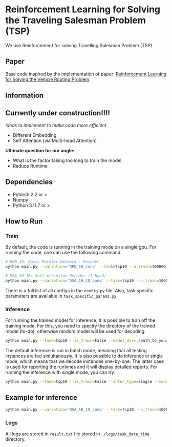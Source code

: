 
# Reinforcement Learning for Solving the Traveling Salesman Problem (TSP)

We use Reinforcement for solving Travelling Salesman Problem (TSP)

## Paper
Base code inspired by the implementation of paper: [Reinforcement Learning for Solving the Vehicle Routing Problem](https://arxiv.org/abs/1802.04240v2). 

## Information
## Currently under construction!!!! 
*Ideas to implement to make code more efficient*
* Different Embedding
* Self Attention (via Multi-head Attention)


**Ultimate question for our angle:**  
* What is the factor taking too long to train the model. 
* Reduce Runtime

## Dependencies

* Pytorch 2.2 or > 
* Numpy
* Python 3.11.7 or >

## How to Run
### Train
By default, the code is running in the training mode on a single gpu. For running the code, one can use the following command:

```bash
# DPN_10: Basic Pointer Network - Decoder
python main.py --variation='DPN_10_conv' --task=tsp10 --n_train=100000 --decoder=pointer --emb_type=conv 

# DSA_1H_10: Self-Attention Decoder (1 head)
python main.py --variation='DSA_1H_10_conv' --task=tsp10 --n_train=100000 --decoder=self --emb_type=conv  --num_heads=1
```

There is a full list of all configs in the ``config.py`` file. Also, task specific parameters are available in ``task_specific_params.py``

### Inference
For running the trained model for inference, it is possible to turn off the training mode. For this, you need to specify the directory of the trained model (to-do), otherwise random model will be used for decoding:
```bash
python main.py --task=tsp10 --is_train=False --model_dir=./path_to_your_saved_checkpoint
```
The default inference is run in batch mode, meaning that all testing instances are fed simultanously. It is also possible to do inference in single mode, which means that we decode instances one-by-one. The latter case is used for reporting the runtimes and it will display detailed reports. For running the inference with single mode, you can try:
```bash
python main.py --task=tsp10 --is_train=False --infer_type=single --model_dir=./path_to_your_saved_checkpoint
```
## Example for inference
```bash
python main.py --variation='DSA_1H_10_conv' --task=tsp10 --n_train=100000 --decoder=self --emb_type=conv  --num_heads=1 --is_train=False --infer_type=batch --model_dir=./logs/DSA_1H_10_conv/model/agent_complete.pth 
```
### Logs
All logs are stored in ``result.txt`` file stored in ``./logs/task_date_time`` directory.

<!---## Acknowledgements
Thanks to [pemami4911/neural-combinatorial-rl-pytorch](https://github.com/pemami4911/neural-combinatorial-rl-pytorch) for getting the idea of restructuring the code.)---!>

<!---
* Modify Reinforcement Learning - see options. (More efficient, see different reward functions, aim to lower time)
* Modify Neural Network Parameters
* Improve solution quality from Amazon dataset (compare to previous results from other papers) ---!>

